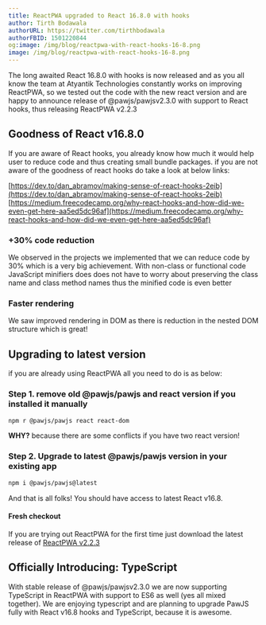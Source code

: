 ```yaml
---
title: ReactPWA upgraded to React 16.8.0 with hooks
author: Tirth Bodawala
authorURL: https://twitter.com/tirthbodawala
authorFBID: 1501220844
og:image: /img/blog/reactpwa-with-react-hooks-16-8.png
image: /img/blog/reactpwa-with-react-hooks-16-8.png
---
```

The long awaited React 16.8.0 with hooks is now released and as you all know the team at Atyantik Technologies constantly works on improving ReactPWA, 
so we tested out the code with the new react version and are happy to announce release of @pawjs/pawjsv2.3.0 with support to React hooks, thus releasing 
ReactPWA v2.2.3 

<!--truncate-->


## Goodness of React v16.8.0
If you are aware of React hooks, you already know how much it would
help user to reduce code and thus creating small bundle packages. if you are not aware of the goodness of 
react hooks do take a look at below links:

[https://dev.to/dan_abramov/making-sense-of-react-hooks-2eib](https://dev.to/dan_abramov/making-sense-of-react-hooks-2eib)  
[https://medium.freecodecamp.org/why-react-hooks-and-how-did-we-even-get-here-aa5ed5dc96af](https://medium.freecodecamp.org/why-react-hooks-and-how-did-we-even-get-here-aa5ed5dc96af)

### +30% code reduction
We observed in the projects we implemented that we can reduce code by 30% which is a very big achievement. With non-class or functional code JavaScript minifiers does 
does not have to worry about preserving the class name and class method names thus the minified code is even better

### Faster rendering
We saw improved rendering in DOM as there is reduction in the nested DOM structure which is great!

<div class="custom-slant"></div>  

## Upgrading to latest version
if you are already using ReactPWA all you need to do is as below:
### Step 1. remove old @pawjs/pawjs and react version if you installed it manually
```bash
npm r @pawjs/pawjs react react-dom
```
**WHY?** because there are some conflicts if you have two react version!

### Step 2. Upgrade to latest @pawjs/pawjs version in your existing app
```bash
npm i @pawjs/pawjs@latest
```

And that is all folks! You should have access to latest React v16.8.

#### Fresh checkout
If you are trying out ReactPWA for the first time just download the latest release of 
[ReactPWA v2.2.3](https://github.com/Atyantik/react-pwa/archive/v2.2.3.zip) 

## Officially Introducing: TypeScript
With stable release of @pawjs/pawjsv2.3.0 we are now supporting TypeScript in ReactPWA with support to ES6 as well (yes all mixed together).
We are enjoying typescript and are planning to upgrade PawJS fully with React v16.8 hooks and TypeScript, because it is awesome.
  

  
<div class="custom-slant"></div>  

